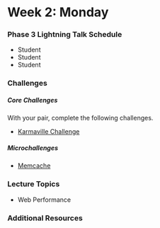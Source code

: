 # Week 2: Monday

### Phase 3 Lightning Talk Schedule

- Student
- Student
- Student

### Challenges

##### Core Challenges
With your pair, complete the following challenges.

- [Karmaville Challenge](https://github.com/nighthawks-2014/karmaville)

##### Microchallenges

- [Memcache](../microchallenges/wk2-d1-memcache.md)

### Lecture Topics

- Web Performance

### Additional Resources
